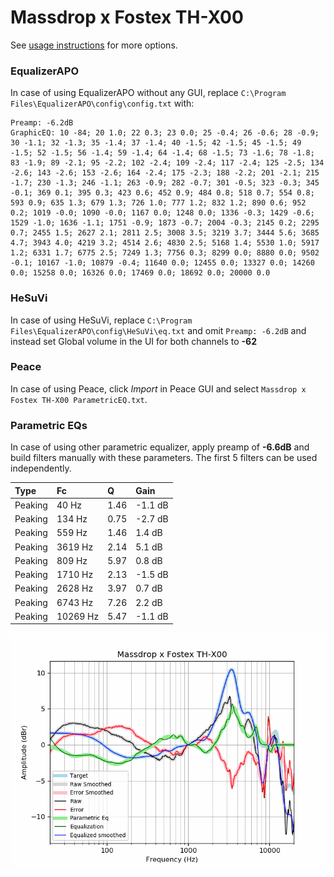 # Massdrop x Fostex TH-X00
See [usage instructions](https://github.com/jaakkopasanen/AutoEq#usage) for more options.

### EqualizerAPO
In case of using EqualizerAPO without any GUI, replace `C:\Program Files\EqualizerAPO\config\config.txt`
with:
```
Preamp: -6.2dB
GraphicEQ: 10 -84; 20 1.0; 22 0.3; 23 0.0; 25 -0.4; 26 -0.6; 28 -0.9; 30 -1.1; 32 -1.3; 35 -1.4; 37 -1.4; 40 -1.5; 42 -1.5; 45 -1.5; 49 -1.5; 52 -1.5; 56 -1.4; 59 -1.4; 64 -1.4; 68 -1.5; 73 -1.6; 78 -1.8; 83 -1.9; 89 -2.1; 95 -2.2; 102 -2.4; 109 -2.4; 117 -2.4; 125 -2.5; 134 -2.6; 143 -2.6; 153 -2.6; 164 -2.4; 175 -2.3; 188 -2.2; 201 -2.1; 215 -1.7; 230 -1.3; 246 -1.1; 263 -0.9; 282 -0.7; 301 -0.5; 323 -0.3; 345 -0.1; 369 0.1; 395 0.3; 423 0.6; 452 0.9; 484 0.8; 518 0.7; 554 0.8; 593 0.9; 635 1.3; 679 1.3; 726 1.0; 777 1.2; 832 1.2; 890 0.6; 952 0.2; 1019 -0.0; 1090 -0.0; 1167 0.0; 1248 0.0; 1336 -0.3; 1429 -0.6; 1529 -1.0; 1636 -1.1; 1751 -0.9; 1873 -0.7; 2004 -0.3; 2145 0.2; 2295 0.7; 2455 1.5; 2627 2.1; 2811 2.5; 3008 3.5; 3219 3.7; 3444 5.6; 3685 4.7; 3943 4.0; 4219 3.2; 4514 2.6; 4830 2.5; 5168 1.4; 5530 1.0; 5917 1.2; 6331 1.7; 6775 2.5; 7249 1.3; 7756 0.3; 8299 0.0; 8880 0.0; 9502 -0.1; 10167 -1.0; 10879 -0.4; 11640 0.0; 12455 0.0; 13327 0.0; 14260 0.0; 15258 0.0; 16326 0.0; 17469 0.0; 18692 0.0; 20000 0.0
```

### HeSuVi
In case of using HeSuVi, replace `C:\Program Files\EqualizerAPO\config\HeSuVi\eq.txt` and omit `Preamp:
-6.2dB` and instead set Global volume in the UI for both channels to **-62**

### Peace
In case of using Peace, click *Import* in Peace GUI and select `Massdrop x Fostex TH-X00 ParametricEQ.txt`.

### Parametric EQs
In case of using other parametric equalizer, apply preamp of **-6.6dB** and build filters manually with
these parameters. The first 5 filters can be used independently.

| Type    | Fc       |    Q | Gain    |
|:--------|:---------|:-----|:--------|
| Peaking | 40 Hz    | 1.46 | -1.1 dB |
| Peaking | 134 Hz   | 0.75 | -2.7 dB |
| Peaking | 559 Hz   | 1.46 | 1.4 dB  |
| Peaking | 3619 Hz  | 2.14 | 5.1 dB  |
| Peaking | 809 Hz   | 5.97 | 0.8 dB  |
| Peaking | 1710 Hz  | 2.13 | -1.5 dB |
| Peaking | 2628 Hz  | 3.97 | 0.7 dB  |
| Peaking | 6743 Hz  | 7.26 | 2.2 dB  |
| Peaking | 10269 Hz | 5.47 | -1.1 dB |

![](./Massdrop%20x%20Fostex%20TH-X00.png)